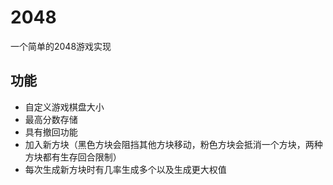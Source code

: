 # 2048
一个简单的2048游戏实现
## 功能
+ 自定义游戏棋盘大小
+ 最高分数存储
+ 具有撤回功能
+ 加入新方块（黑色方块会阻挡其他方块移动，粉色方块会抵消一个方块，两种方块都有生存回合限制）
+ 每次生成新方块时有几率生成多个以及生成更大权值